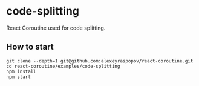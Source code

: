 # code-splitting

React Coroutine used for code splitting.

## How to start

    git clone --depth=1 git@github.com:alexeyraspopov/react-coroutine.git
    cd react-coroutine/examples/code-splitting
    npm install
    npm start


